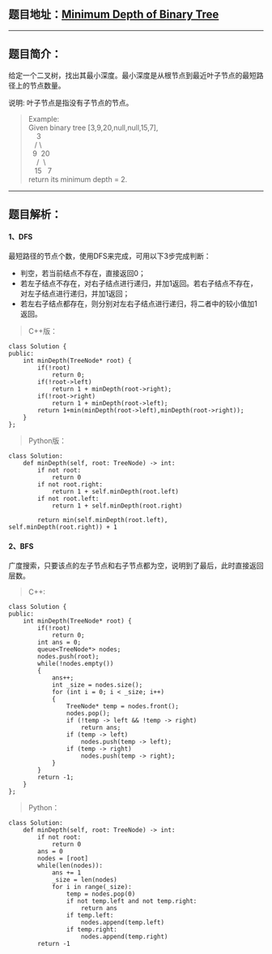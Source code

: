 ## 题目地址：[Minimum Depth of Binary Tree](https://leetcode.com/problems/minimum-depth-of-binary-tree/)
---
## 题目简介：
给定一个二叉树，找出其最小深度。最小深度是从根节点到最近叶子节点的最短路径上的节点数量。  

说明: 叶子节点是指没有子节点的节点。  
   
> Example:  
> Given binary tree [3,9,20,null,null,15,7],  
> &nbsp;&nbsp;&nbsp;&nbsp;3  
> &nbsp;&nbsp;&nbsp;/&nbsp;\  
> &nbsp;&nbsp;9&nbsp;&nbsp;20  
> &nbsp;&nbsp;&nbsp;&nbsp;/&nbsp;&nbsp;\  
> &nbsp;&nbsp;&nbsp;15&nbsp;&nbsp;&nbsp;7  
> return its minimum depth = 2.  
  
---
## 题目解析：  
#### 1、DFS

最短路径的节点个数，使用DFS来完成，可用以下3步完成判断：  
+ 判空，若当前结点不存在，直接返回0；  
+ 若左子结点不存在，对右子结点进行递归，并加1返回。若右子结点不存在，对左子结点进行递归，并加1返回；  
+ 若左右子结点都存在，则分别对左右子结点进行递归，将二者中的较小值加1返回。  

>C++版：
```
class Solution {
public:
    int minDepth(TreeNode* root) {
        if(!root) 
            return 0;
        if(!root->left) 
            return 1 + minDepth(root->right);
        if(!root->right) 
            return 1 + minDepth(root->left);
        return 1+min(minDepth(root->left),minDepth(root->right));
    }
};
```
>Python版：

```
class Solution:
    def minDepth(self, root: TreeNode) -> int:
        if not root:
            return 0
        if not root.right:
            return 1 + self.minDepth(root.left)
        if not root.left:
            return 1 + self.minDepth(root.right)
        
        return min(self.minDepth(root.left), self.minDepth(root.right)) + 1
```

#### 2、BFS  
广度搜索，只要该点的左子节点和右子节点都为空，说明到了最后，此时直接返回层数。  
> C++:
```
class Solution {
public:
    int minDepth(TreeNode* root) {
        if(!root) 
            return 0;
        int ans = 0;
        queue<TreeNode*> nodes;
        nodes.push(root);
        while(!nodes.empty())
        {
            ans++;
            int _size = nodes.size();
            for (int i = 0; i < _size; i++)
            {
                TreeNode* temp = nodes.front();
                nodes.pop();
                if (!temp -> left && !temp -> right)
                    return ans;
                if (temp -> left)
                    nodes.push(temp -> left);
                if (temp -> right)
                    nodes.push(temp -> right);
            }
        }
        return -1;
    }
};
```
> Python：
```
class Solution:
    def minDepth(self, root: TreeNode) -> int:
        if not root:
            return 0
        ans = 0
        nodes = [root]
        while(len(nodes)):
            ans += 1
            _size = len(nodes)
            for i in range(_size):
                temp = nodes.pop(0)
                if not temp.left and not temp.right:
                    return ans
                if temp.left:
                    nodes.append(temp.left)
                if temp.right:
                    nodes.append(temp.right)
        return -1
```
